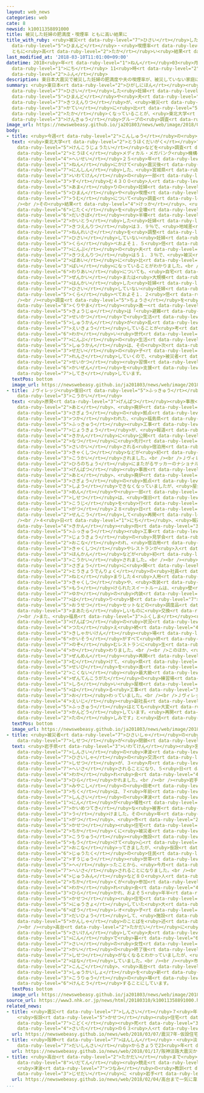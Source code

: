 ```yaml
---
layout: web_news
categories: web
cate: 8
newsid: k10011358891000
title: 被災した妊婦の肥満度・喫煙率 ともに高い結果に
title_with_ruby: <ruby>被災<rt data-ruby-level="7">ひさい</rt></ruby>した<ruby>妊婦<rt data-ruby-level="7">にんぷ</rt></ruby>の<ruby>肥満度<rt
  data-ruby-level="5">ひまんど</rt></ruby>・<ruby>喫煙率<rt data-ruby-level="7">きつえんりつ</rt></ruby>
  ともに<ruby>高<rt data-ruby-level="2">たか</rt></ruby>い<ruby>結果<rt data-ruby-level="4">けっか</rt></ruby>に
last_modified_at: '2018-03-10T11:01:00+09:00'
datetime: 2018<ruby>年<rt data-ruby-level="1">ねん</rt></ruby>03<ruby>月<rt data-ruby-level="1">がつ</rt></ruby>10<ruby>日<rt
  data-ruby-level="1">にち</rt></ruby> 11<ruby>時<rt data-ruby-level="2">じ</rt></ruby>01<ruby>分<rt
  data-ruby-level="2">ふん</rt></ruby>
description: 東日本大震災で被災した妊婦の肥満度や夫の喫煙率が、被災していない家庭に比べて高くなっていることが、東北大学の研究グループの調査でわかりました。
summary: <ruby>東日本<rt data-ruby-level="2">ひがしにほん</rt></ruby><ruby>大震災<rt data-ruby-level="7">だいしんさい</rt></ruby>で<ruby>被災<rt
  data-ruby-level="7">ひさい</rt></ruby>した<ruby>妊婦<rt data-ruby-level="7">にんぷ</rt></ruby>の<ruby>肥満度<rt
  data-ruby-level="5">ひまんど</rt></ruby>や<ruby>夫<rt data-ruby-level="4">おっと</rt></ruby>の<ruby>喫煙率<rt
  data-ruby-level="7">きつえんりつ</rt></ruby>が、<ruby>被災<rt data-ruby-level="7">ひさい</rt></ruby>していない<ruby>家庭<rt
  data-ruby-level="3">かてい</rt></ruby>に<ruby>比<rt data-ruby-level="5">くら</rt></ruby>べて<ruby>高<rt
  data-ruby-level="2">たか</rt></ruby>くなっていることが、<ruby>東北大学<rt data-ruby-level="2">とうほくだいがく</rt></ruby>の<ruby>研究<rt
  data-ruby-level="3">けんきゅう</rt></ruby>グループの<ruby>調査<rt data-ruby-level="5">ちょうさ</rt></ruby>でわかりました。
image_url: https://newswebeasy.github.io/ja201803/news/web/image/2018/03/10/K10011358891_1803101111_1803101111_01_02.jpg
body:
- title: <ruby>今週<rt data-ruby-level="2">こんしゅう</rt></ruby>の<ruby>震災<rt data-ruby-level="7">しんさい</rt></ruby>ニュースピックアップ
  text: <ruby>東北大学<rt data-ruby-level="2">とうほくだいがく</rt></ruby>で<ruby>被災者<rt data-ruby-level="7">ひさいしゃ</rt></ruby>の<ruby>健康状態<rt
    data-ruby-level="5">けんこうじょうたい</rt></ruby>などを<ruby>調査<rt data-ruby-level="5">ちょうさ</rt></ruby>している「<ruby>東北<rt
    data-ruby-level="2">とうほく</rt></ruby>メディカル・メガバンク<ruby>機構<rt data-ruby-level="5">きこう</rt></ruby>」は、<ruby>平成<rt
    data-ruby-level="4">へいせい</rt></ruby>２５<ruby>年<rt data-ruby-level="1">ねん</rt></ruby>から２８<ruby>年<rt
    data-ruby-level="1">ねん</rt></ruby>にかけて<ruby>震災後<rt data-ruby-level="7">しんさいご</rt></ruby>に<ruby>妊娠<rt
    data-ruby-level="7">にんしん</rt></ruby>した、<ruby>宮城県<rt data-ruby-level="8">みやぎけん</rt></ruby>や<ruby>岩手県<rt
    data-ruby-level="3">いわてけん</rt></ruby>の<ruby>一部<rt data-ruby-level="3">いちぶ</rt></ruby>に<ruby>住<rt
    data-ruby-level="3">す</rt></ruby>む４３００<ruby>人<rt data-ruby-level="1">にん</rt></ruby><ruby>余<rt
    data-ruby-level="5">あま</rt></ruby>りの<ruby>妊婦<rt data-ruby-level="7">にんぷ</rt></ruby>の<ruby>肥満<rt
    data-ruby-level="5">ひまん</rt></ruby>や<ruby>喫煙<rt data-ruby-level="7">きつえん</rt></ruby>の<ruby>有無<rt
    data-ruby-level="7">うむ</rt></ruby>について<ruby>調査<rt data-ruby-level="5">ちょうさ</rt></ruby>しました。<br
    /><br />その<ruby>結果<rt data-ruby-level="4">けっか</rt></ruby>、<ruby>震災<rt data-ruby-level="7">しんさい</rt></ruby>で<ruby>自宅<rt
    data-ruby-level="6">じたく</rt></ruby>を<ruby>全壊<rt data-ruby-level="7">ぜんかい</rt></ruby>、または<ruby>大規模<rt
    data-ruby-level="6">だいきぼ</rt></ruby><ruby>半壊<rt data-ruby-level="7">はんかい</rt></ruby>したと<ruby>回答<rt
    data-ruby-level="2">かいとう</rt></ruby>した<ruby>妊婦<rt data-ruby-level="7">にんぷ</rt></ruby>の<ruby>喫煙率<rt
    data-ruby-level="7">きつえんりつ</rt></ruby>は３．９％で、<ruby>地域差<rt data-ruby-level="6">ちいきさ</rt></ruby>や<ruby>年齢差<rt
    data-ruby-level="7">ねんれいさ</rt></ruby>を<ruby>調整<rt data-ruby-level="3">ちょうせい</rt></ruby>しても<ruby>被災<rt
    data-ruby-level="7">ひさい</rt></ruby>していない<ruby>妊婦<rt data-ruby-level="7">にんぷ</rt></ruby>に<ruby>比<rt
    data-ruby-level="5">くら</rt></ruby>べおよそ１．５<ruby>倍<rt data-ruby-level="3">ばい</rt></ruby>になっていたほか、<ruby>妊婦<rt
    data-ruby-level="7">にんぷ</rt></ruby>の<ruby>夫<rt data-ruby-level="4">おっと</rt></ruby>やパートナーの<ruby>喫煙率<rt
    data-ruby-level="7">きつえんりつ</rt></ruby>は５１．３％で、<ruby>被災<rt data-ruby-level="7">ひさい</rt></ruby>していない<ruby>場合<rt
    data-ruby-level="2">ばあい</rt></ruby>に<ruby>比<rt data-ruby-level="5">くら</rt></ruby>べておよそ１．４<ruby>倍<rt
    data-ruby-level="3">ばい</rt></ruby>になっていることがわかりました。<br /><br />また、<ruby>肥満<rt data-ruby-level="5">ひまん</rt></ruby>の<ruby>割合<rt
    data-ruby-level="6">わりあい</rt></ruby>についても、<ruby>自宅<rt data-ruby-level="6">じたく</rt></ruby>を<ruby>全壊<rt
    data-ruby-level="7">ぜんかい</rt></ruby>または<ruby>大規模<rt data-ruby-level="6">だいきぼ</rt></ruby><ruby>半壊<rt
    data-ruby-level="7">はんかい</rt></ruby>した<ruby>妊婦<rt data-ruby-level="7">にんぷ</rt></ruby>では１４％と、<ruby>被災<rt
    data-ruby-level="7">ひさい</rt></ruby>していない<ruby>妊婦<rt data-ruby-level="7">にんぷ</rt></ruby>に<ruby>比<rt
    data-ruby-level="5">くら</rt></ruby>べておよそ１．２<ruby>倍<rt data-ruby-level="3">ばい</rt></ruby>だったということです。<br
    /><br /><ruby>調査<rt data-ruby-level="5">ちょうさ</rt></ruby>を<ruby>行<rt data-ruby-level="2">い</rt></ruby>った<ruby>栗山<rt
    data-ruby-level="8">くりやま</rt></ruby><ruby>進一<rt data-ruby-level="3">しんいち</rt></ruby><ruby>教授<rt
    data-ruby-level="5">きょうじゅ</rt></ruby>は「<ruby>避難<rt data-ruby-level="7">ひなん</rt></ruby><ruby>生活<rt
    data-ruby-level="2">せいかつ</rt></ruby>で<ruby>生活<rt data-ruby-level="2">せいかつ</rt></ruby><ruby>習慣<rt
    data-ruby-level="5">しゅうかん</rt></ruby>が<ruby>乱<rt data-ruby-level="6">みだ</rt></ruby>れたことによるストレスが<ruby>影響<rt
    data-ruby-level="7">えいきょう</rt></ruby>していることが<ruby>考<rt data-ruby-level="2">かんが</rt></ruby>えられる。<ruby>若<rt
    data-ruby-level="6">わか</rt></ruby>い<ruby>世代<rt data-ruby-level="3">せだい</rt></ruby>である<ruby>妊婦<rt
    data-ruby-level="7">にんぷ</rt></ruby>の<ruby>生活<rt data-ruby-level="2">せいかつ</rt></ruby><ruby>習慣<rt
    data-ruby-level="5">しゅうかん</rt></ruby>は、その<ruby>次<rt data-ruby-level="3">つぎ</rt></ruby>の<ruby>世代<rt
    data-ruby-level="3">せだい</rt></ruby>の<ruby>子<rt data-ruby-level="1">こ</rt></ruby>どもたちへも<ruby>連鎖<rt
    data-ruby-level="7">れんさ</rt></ruby>していくので、<ruby>被災者<rt data-ruby-level="7">ひさいしゃ</rt></ruby>の<ruby>生活<rt
    data-ruby-level="2">せいかつ</rt></ruby><ruby>習慣<rt data-ruby-level="5">しゅうかん</rt></ruby>の<ruby>改善<rt
    data-ruby-level="6">かいぜん</rt></ruby>を<ruby>支援<rt data-ruby-level="7">しえん</rt></ruby>していくべきだ」と<ruby>指摘<rt
    data-ruby-level="7">してき</rt></ruby>しています。
  textPos: bottom
  image_url: https://newswebeasy.github.io/ja201803/news/web/image/2018/03/10/K10011358891_1803100019_1803101101_01_02.jpg
- title: Ｊヴィレッジ<ruby>復旧<rt data-ruby-level="5">ふっきゅう</rt></ruby><ruby>状況<rt data-ruby-level="7">じょうきょう</rt></ruby><ruby>公開<rt
    data-ruby-level="3">こうかい</rt></ruby>
  text: <ruby>原発<rt data-ruby-level="3">げんぱつ</rt></ruby><ruby>事故<rt data-ruby-level="5">じこ</rt></ruby>の<ruby>後<rt
    data-ruby-level="2">あと</rt></ruby>、<ruby>廃炉<rt data-ruby-level="7">はいろ</rt></ruby><ruby>作業<rt
    data-ruby-level="3">さぎょう</rt></ruby>の<ruby>拠点<rt data-ruby-level="7">きょてん</rt></ruby>として<ruby>使<rt
    data-ruby-level="3">つか</rt></ruby>われた、<ruby>福島県<rt data-ruby-level="3">ふくしまけん</rt></ruby>にあるサッカーのナショナル・トレーニングセンター「Ｊヴィレッジ」の<ruby>復旧<rt
    data-ruby-level="5">ふっきゅう</rt></ruby><ruby>工事<rt data-ruby-level="3">こうじ</rt></ruby>の<ruby>状況<rt
    data-ruby-level="7">じょうきょう</rt></ruby>が、<ruby>報道<rt data-ruby-level="5">ほうどう</rt></ruby><ruby>機関<rt
    data-ruby-level="4">きかん</rt></ruby>に<ruby>公開<rt data-ruby-level="3">こうかい</rt></ruby>され、ことし<ruby>夏<rt
    data-ruby-level="2">なつ</rt></ruby>に<ruby>先行<rt data-ruby-level="2">せんこう</rt></ruby>して<ruby>再開<rt
    data-ruby-level="5">さいかい</rt></ruby>される<ruby>宿泊用<rt data-ruby-level="7">しゅくはくよう</rt></ruby>の<ruby>客室<rt
    data-ruby-level="3">きゃくしつ</rt></ruby>などが<ruby>初<rt data-ruby-level="4">はじ</rt></ruby>めて<ruby>公開<rt
    data-ruby-level="3">こうかい</rt></ruby>されました。<br /><br />Ｊヴィレッジは、<ruby>楢葉町<rt data-ruby-level="8">ならはまち</rt></ruby>と<ruby>広野町<rt
    data-ruby-level="2">ひろのちょう</rt></ruby>にまたがるサッカーのナショナルトレーニング<ruby>施設<rt data-ruby-level="7">しせつ</rt></ruby>で、<ruby>原発<rt
    data-ruby-level="3">げんぱつ</rt></ruby><ruby>事故<rt data-ruby-level="5">じこ</rt></ruby>の<ruby>後<rt
    data-ruby-level="2">あと</rt></ruby>、<ruby>廃炉<rt data-ruby-level="7">はいろ</rt></ruby><ruby>作業<rt
    data-ruby-level="3">さぎょう</rt></ruby>の<ruby>拠点<rt data-ruby-level="7">きょてん</rt></ruby>となり、<ruby>使用<rt
    data-ruby-level="3">しよう</rt></ruby>できなくなっていましたが、<ruby>屋外<rt data-ruby-level="3">おくがい</rt></ruby>のサッカーコート６<ruby>面<rt
    data-ruby-level="3">めん</rt></ruby>や<ruby>一部<rt data-ruby-level="3">いちぶ</rt></ruby>の<ruby>施設<rt
    data-ruby-level="7">しせつ</rt></ruby>は、<ruby>復旧<rt data-ruby-level="5">ふっきゅう</rt></ruby><ruby>工事<rt
    data-ruby-level="3">こうじ</rt></ruby>を<ruby>行<rt data-ruby-level="2">い</rt></ruby>ったうえで、ことし７<ruby>月<rt
    data-ruby-level="1">がつ</rt></ruby>２８<ruby>日<rt data-ruby-level="1">にち</rt></ruby>に<ruby>先行<rt
    data-ruby-level="2">せんこう</rt></ruby>して<ruby>再開<rt data-ruby-level="5">さいかい</rt></ruby>されます。<br
    /><br />４<ruby>日<rt data-ruby-level="1">にち</rt></ruby>、<ruby>報道<rt data-ruby-level="5">ほうどう</rt></ruby><ruby>機関<rt
    data-ruby-level="4">きかん</rt></ruby><ruby>向<rt data-ruby-level="3">む</rt></ruby>けの<ruby>復旧<rt
    data-ruby-level="5">ふっきゅう</rt></ruby><ruby>工事<rt data-ruby-level="3">こうじ</rt></ruby>の<ruby>状況<rt
    data-ruby-level="7">じょうきょう</rt></ruby>の<ruby>見学会<rt data-ruby-level="2">けんがくかい</rt></ruby>が<ruby>行<rt
    data-ruby-level="2">おこな</rt></ruby>われ、<ruby>宿泊用<rt data-ruby-level="7">しゅくはくよう</rt></ruby>の<ruby>客室<rt
    data-ruby-level="3">きゃくしつ</rt></ruby>やレストランが<ruby>入<rt data-ruby-level="1">はい</rt></ruby>る<ruby>本館<rt
    data-ruby-level="3">ほんかん</rt></ruby>などが<ruby>初<rt data-ruby-level="4">はじ</rt></ruby>めて<ruby>公開<rt
    data-ruby-level="3">こうかい</rt></ruby>されました。<br /><br /><ruby>廃炉<rt data-ruby-level="7">はいろ</rt></ruby><ruby>作業<rt
    data-ruby-level="3">さぎょう</rt></ruby>に<ruby>関<rt data-ruby-level="8">かか</rt></ruby>わる<ruby>東京電力<rt
    data-ruby-level="2">とうきょうでんりょく</rt></ruby>の<ruby>社員<rt data-ruby-level="3">しゃいん</rt></ruby>が<ruby>寝泊<rt
    data-ruby-level="7">ねと</rt></ruby>まりした４<ruby>人用<rt data-ruby-level="2">にんよう</rt></ruby>の<ruby>客室<rt
    data-ruby-level="3">きゃくしつ</rt></ruby>や、<ruby>改装<rt data-ruby-level="6">かいそう</rt></ruby>してあらたに<ruby>設<rt
    data-ruby-level="5">もう</rt></ruby>けられたスイートルームは、<ruby>壁<rt data-ruby-level="7">かべ</rt></ruby>や<ruby>床<rt
    data-ruby-level="7">ゆか</rt></ruby>の<ruby>内装<rt data-ruby-level="6">ないそう</rt></ruby>がきれいに<ruby>張<rt
    data-ruby-level="7">は</rt></ruby>り<ruby>替<rt data-ruby-level="7">か</rt></ruby>えられ、ベッドや<ruby>応接<rt
    data-ruby-level="5">おうせつ</rt></ruby>セットなどの<ruby>調度品<rt data-ruby-level="3">ちょうどひん</rt></ruby>も<ruby>真新<rt
    data-ruby-level="3">まあたら</rt></ruby>しいものに<ruby>交換<rt data-ruby-level="7">こうかん</rt></ruby>されました。<br
    /><br />また、<ruby>福島<rt data-ruby-level="3">ふくしま</rt></ruby><ruby>第<rt data-ruby-level="3">だい</rt></ruby>一<ruby>原発<rt
    data-ruby-level="3">げんぱつ</rt></ruby>の<ruby>状況<rt data-ruby-level="7">じょうきょう</rt></ruby>を<ruby>伝<rt
    data-ruby-level="4">つた</rt></ruby>え<ruby>続<rt data-ruby-level="4">つづ</rt></ruby>けた<ruby>記者会見<rt
    data-ruby-level="3">きしゃかいけん</rt></ruby><ruby>場<rt data-ruby-level="2">じょう</rt></ruby>だったスペースも<ruby>改装<rt
    data-ruby-level="6">かいそう</rt></ruby>がすべて<ruby>終<rt data-ruby-level="3">お</rt></ruby>わり、サッカーコートを<ruby>臨<rt
    data-ruby-level="7">のぞ</rt></ruby>むレストランに<ruby>生<rt data-ruby-level="4">う</rt></ruby>まれ<ruby>変<rt
    data-ruby-level="4">か</rt></ruby>わりました。<br /><br />このほか、<ruby>来年春<rt data-ruby-level="2">らいねんはる</rt></ruby>の<ruby>全面<rt
    data-ruby-level="3">ぜんめん</rt></ruby><ruby>再開<rt data-ruby-level="5">さいかい</rt></ruby>に<ruby>向<rt
    data-ruby-level="3">む</rt></ruby>けて、<ruby>県<rt data-ruby-level="3">けん</rt></ruby>が<ruby>整備<rt
    data-ruby-level="5">せいび</rt></ruby>を<ruby>進<rt data-ruby-level="3">すす</rt></ruby>めている<ruby>国内<rt
    data-ruby-level="2">こくない</rt></ruby><ruby>最大級<rt data-ruby-level="4">さいだいきゅう</rt></ruby>の<ruby>全天候型<rt
    data-ruby-level="4">ぜんてんこうがた</rt></ruby>の<ruby>練習場<rt data-ruby-level="3">れんしゅうじょう</rt></ruby>は、<ruby>白<rt
    data-ruby-level="1">しろ</rt></ruby>い<ruby>屋根<rt data-ruby-level="3">やね</rt></ruby>を<ruby>張<rt
    data-ruby-level="5">は</rt></ruby>る<ruby>工事<rt data-ruby-level="3">こうじ</rt></ruby>が<ruby>終<rt
    data-ruby-level="3">お</rt></ruby>わっていました。<br /><br />Ｊヴィレッジの<ruby>上田<rt data-ruby-level="1">うえだ</rt></ruby><ruby>栄治<rt
    data-ruby-level="4">えいじ</rt></ruby><ruby>副社長<rt data-ruby-level="4">ふくしゃちょう</rt></ruby>は「<ruby>復旧<rt
    data-ruby-level="5">ふっきゅう</rt></ruby>はとても<ruby>大変<rt data-ruby-level="4">たいへん</rt></ruby>でしたが、ここまでこれて<ruby>感動<rt
    data-ruby-level="3">かんどう</rt></ruby>しています。<ruby>再開<rt data-ruby-level="5">さいかい</rt></ruby>が<ruby>楽<rt
    data-ruby-level="2">たの</rt></ruby>しみです」と<ruby>話<rt data-ruby-level="2">はな</rt></ruby>していました。
  textPos: bottom
  image_url: https://newswebeasy.github.io/ja201803/news/web/image/2018/03/10/K10011358891_1803101033_1803101101_01_04.jpg
- title: <ruby>被災者<rt data-ruby-level="7">ひさいしゃ</rt></ruby>の<ruby>交流<rt data-ruby-level="3">こうりゅう</rt></ruby><ruby>施設<rt
    data-ruby-level="7">しせつ</rt></ruby>が<ruby>閉鎖<rt data-ruby-level="7">へいさ</rt></ruby>
  text: <ruby>岩手県<rt data-ruby-level="3">いわてけん</rt></ruby><ruby>宮古市<rt data-ruby-level="3">みやこし</rt></ruby>にある<ruby>震災<rt
    data-ruby-level="7">しんさい</rt></ruby>の<ruby>津波<rt data-ruby-level="7">つなみ</rt></ruby>の<ruby>被災者<rt
    data-ruby-level="7">ひさいしゃ</rt></ruby>の<ruby>交流<rt data-ruby-level="3">こうりゅう</rt></ruby><ruby>施設<rt
    data-ruby-level="7">しせつ</rt></ruby>が、３<ruby>月<rt data-ruby-level="1">がつ</rt></ruby>いっぱいで<ruby>閉鎖<rt
    data-ruby-level="7">へいさ</rt></ruby>されることになり、５<ruby>日<rt data-ruby-level="1">にち</rt></ruby>、お<ruby>別<rt
    data-ruby-level="4">わか</rt></ruby>れ<ruby>会<rt data-ruby-level="4">かい</rt></ruby>が<ruby>開<rt
    data-ruby-level="3">ひら</rt></ruby>かれました。<br /><br /><ruby>岩手県<rt data-ruby-level="3">いわてけん</rt></ruby><ruby>宮古市<rt
    data-ruby-level="3">みやこし</rt></ruby>の<ruby>田老<rt data-ruby-level="4">たろう</rt></ruby><ruby>地区<rt
    data-ruby-level="3">ちく</rt></ruby>は、７<ruby>年前<rt data-ruby-level="2">ねんまえ</rt></ruby>の<ruby>震災<rt
    data-ruby-level="7">しんさい</rt></ruby>の<ruby>津波<rt data-ruby-level="7">つなみ</rt></ruby>で１８１<ruby>人<rt
    data-ruby-level="1">にん</rt></ruby>が<ruby>犠牲<rt data-ruby-level="7">ぎせい</rt></ruby>になるなど、<ruby>壊滅的<rt
    data-ruby-level="7">かいめつてき</rt></ruby>な<ruby>被害<rt data-ruby-level="7">ひがい</rt></ruby>を<ruby>受<rt
    data-ruby-level="3">う</rt></ruby>けました。その<ruby>年<rt data-ruby-level="1">とし</rt></ruby>の１１<ruby>月<rt
    data-ruby-level="1">がつ</rt></ruby>、<ruby>市<rt data-ruby-level="2">し</rt></ruby>は<ruby>仮設<rt
    data-ruby-level="5">かせつ</rt></ruby><ruby>住宅<rt data-ruby-level="6">じゅうたく</rt></ruby>の<ruby>近<rt
    data-ruby-level="2">ちか</rt></ruby>くに<ruby>被災者<rt data-ruby-level="7">ひさいしゃ</rt></ruby>の<ruby>交流<rt
    data-ruby-level="3">こうりゅう</rt></ruby><ruby>施設<rt data-ruby-level="7">しせつ</rt></ruby>を<ruby>設<rt
    data-ruby-level="5">もう</rt></ruby>けて<ruby>心<rt data-ruby-level="2">こころ</rt></ruby>のケアなどを<ruby>行<rt
    data-ruby-level="2">おこな</rt></ruby>ってきましたが、<ruby>仮設<rt data-ruby-level="5">かせつ</rt></ruby><ruby>住宅<rt
    data-ruby-level="6">じゅうたく</rt></ruby>の<ruby>住民<rt data-ruby-level="4">じゅうみん</rt></ruby>が<ruby>数十<rt
    data-ruby-level="2">すうじゅう</rt></ruby><ruby>世帯<rt data-ruby-level="4">せたい</rt></ruby>にまで<ruby>減<rt
    data-ruby-level="5">へ</rt></ruby>ったことから、<ruby>今月<rt data-ruby-level="2">こんげつ</rt></ruby>いっぱいで<ruby>閉鎖<rt
    data-ruby-level="7">へいさ</rt></ruby>されることになりました。<br /><br />５<ruby>日<rt data-ruby-level="1">にち</rt></ruby>、<ruby>住民<rt
    data-ruby-level="4">じゅうみん</rt></ruby>など８０<ruby>人<rt data-ruby-level="1">にん</rt></ruby><ruby>近<rt
    data-ruby-level="2">ちか</rt></ruby>くが<ruby>参加<rt data-ruby-level="4">さんか</rt></ruby>してお<ruby>別<rt
    data-ruby-level="4">わか</rt></ruby>れ<ruby>会<rt data-ruby-level="4">かい</rt></ruby>が<ruby>開<rt
    data-ruby-level="3">ひら</rt></ruby>かれ、およそ５<ruby>年半<rt data-ruby-level="2">ねんはん</rt></ruby>、<ruby>仮設<rt
    data-ruby-level="5">かせつ</rt></ruby><ruby>住宅<rt data-ruby-level="6">じゅうたく</rt></ruby>に<ruby>入居<rt
    data-ruby-level="5">にゅうきょ</rt></ruby>していた<ruby>大<rt data-ruby-level="1">だい</rt></ruby><ruby>棒<rt
    data-ruby-level="6">ぼう</rt></ruby>レオ<ruby>子<rt data-ruby-level="1">ご</rt></ruby>さん（７０）が<ruby>代表<rt
    data-ruby-level="3">だいひょう</rt></ruby>して、<ruby>施設<rt data-ruby-level="7">しせつ</rt></ruby>への<ruby>感謝<rt
    data-ruby-level="5">かんしゃ</rt></ruby>のことばを<ruby>述<rt data-ruby-level="5">の</rt></ruby>べました。<br
    /><br /><ruby>高台<rt data-ruby-level="2">たかだい</rt></ruby>に<ruby>自宅<rt data-ruby-level="6">じたく</rt></ruby>を<ruby>再建<rt
    data-ruby-level="5">さいけん</rt></ruby>して<ruby>夫<rt data-ruby-level="4">おっと</rt></ruby>と２<ruby>人<rt
    data-ruby-level="1">にん</rt></ruby>で<ruby>暮<rt data-ruby-level="6">く</rt></ruby>らしているという７２<ruby>歳<rt
    data-ruby-level="7">さい</rt></ruby>の<ruby>女性<rt data-ruby-level="5">じょせい</rt></ruby>は、<ruby>会<rt
    data-ruby-level="2">かい</rt></ruby>の<ruby>終了後<rt data-ruby-level="7">しゅうりょうご</rt></ruby>、「いつかは<ruby>施設<rt
    data-ruby-level="7">しせつ</rt></ruby>がなくなるとわかっていましたが、<ruby>本当<rt data-ruby-level="2">ほんとう</rt></ruby>になくなるとさみしいです」と<ruby>話<rt
    data-ruby-level="2">はな</rt></ruby>していました。<br /><br /><ruby>市<rt data-ruby-level="2">し</rt></ruby>は<ruby>今後<rt
    data-ruby-level="2">こんご</rt></ruby>、<ruby>高台<rt data-ruby-level="2">たかだい</rt></ruby>にある<ruby>集会所<rt
    data-ruby-level="3">しゅうかいしょ</rt></ruby>を<ruby>新<rt data-ruby-level="2">あたら</rt></ruby>しい<ruby>交流<rt
    data-ruby-level="3">こうりゅう</rt></ruby>の<ruby>場<rt data-ruby-level="2">ば</rt></ruby>にできないか<ruby>検討<rt
    data-ruby-level="6">けんとう</rt></ruby>することにしています。
  textPos: bottom
  image_url: https://newswebeasy.github.io/ja201803/news/web/image/2018/03/10/K10011358891_1803101058_1803101101_01_05.jpg
source_url: https://www3.nhk.or.jp/news/html/20180310/k10011358891000.html
related_news:
- title: <ruby>震災<rt data-ruby-level="7">しんさい</rt></ruby>７<ruby>年<rt data-ruby-level="1">ねん</rt></ruby>
    <ruby>仮設<rt data-ruby-level="5">かせつ</rt></ruby><ruby>住宅<rt data-ruby-level="6">じゅうたく</rt></ruby>などで<ruby>孤独<rt
    data-ruby-level="7">こどく</rt></ruby><ruby>死<rt data-ruby-level="3">し</rt></ruby>は<ruby>最多<rt
    data-ruby-level="4">さいた</rt></ruby>の６３<ruby>人<rt data-ruby-level="1">にん</rt></ruby>
  url: https://newswebeasy.github.io/news/web/2018/03/07/震災7年-仮設住宅などで孤独死は最多の63人
- title: <ruby>阪神<rt data-ruby-level="7">はんしん</rt></ruby>・<ruby>淡路<rt data-ruby-level="7">あわじ</rt></ruby><ruby>大震災<rt
    data-ruby-level="7">だいしんさい</rt></ruby>からきょうで23<ruby>年<rt data-ruby-level="1">ねん</rt></ruby>
  url: https://newswebeasy.github.io/news/web/2018/01/17/阪神淡路大震災からきょうで23年
- title: <ruby>高台<rt data-ruby-level="2">たかだい</rt></ruby>まで<ruby>一気<rt data-ruby-level="1">いっき</rt></ruby>に「<ruby>韋駄天<rt
    data-ruby-level="8">いだてん</rt></ruby><ruby>競走<rt data-ruby-level="4">きょうそう</rt></ruby>」
    <ruby>津波<rt data-ruby-level="7">つなみ</rt></ruby>の<ruby>教訓<rt data-ruby-level="4">きょうくん</rt></ruby><ruby>次世代<rt
    data-ruby-level="3">じせだい</rt></ruby>に <ruby>岩手<rt data-ruby-level="2">いわて</rt></ruby>
  url: https://newswebeasy.github.io/news/web/2018/02/04/高台まで一気に韋駄天競走-津波の教訓次世代に-岩手
...
```

